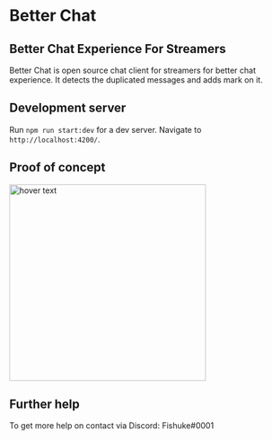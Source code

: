 # Better Chat
## Better Chat Experience For Streamers

Better Chat is open source chat client for streamers for better chat experience. It detects the duplicated messages and adds mark on it.

## Development server

Run `npm run start:dev` for a dev server. Navigate to `http://localhost:4200/`.

## Proof of concept

<img src="https://github.com/fishuke/better-chat/blob/master/src/assets/img/POC.PNG?raw=true" width="350" title="hover text">

## Further help

To get more help on contact via Discord: Fishuke#0001
